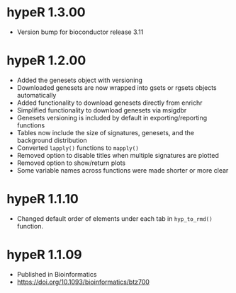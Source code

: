# hypeR 1.3.00
* Version bump for bioconductor release 3.11

# hypeR 1.2.00
* Added the genesets object with versioning
* Downloaded genesets are now wrapped into gsets or rgsets objects automatically
* Added functionality to download genesets directly from enrichr
* Simplified functionality to download genesets via msigdbr
* Genesets versioning is included by default in exporting/reporting functions
* Tables now include the size of signatures, genesets, and the background distribution
* Converted `lapply()` functions to `mapply()`
* Removed option to disable titles when multiple signatures are plotted
* Removed option to show/return plots
* Some variable names across functions were made shorter or more clear

# hypeR 1.1.10
* Changed default order of elements under each tab in `hyp_to_rmd()` function.

# hypeR 1.1.09
* Published in Bioinformatics
* https://doi.org/10.1093/bioinformatics/btz700
